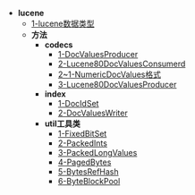 * **lucene**
  * [1-lucene数据类型](lucene/1-lucene数据类型.md)
  * **方法**
    * **codecs**
      * [1-DocValuesProducer](lucene/方法/codecs/1-DocValuesProducer.md)
      * [2-Lucene80DocValuesConsumerd](lucene/方法/codecs/2-Lucene80DocValuesConsumerd.md)
      * [2~1-NumericDocValues格式](lucene/方法/codecs/2~1-NumericDocValues格式.md)
      * [3-Lucene80DocValuesProducer](lucene/方法/codecs/3-Lucene80DocValuesProducer.md)
    * **index**
      * [1-DocIdSet](lucene/方法/index/1-DocIdSet.md)
      * [2-DocValuesWriter](lucene/方法/index/2-DocValuesWriter.md)
    * **util工具类**
      * [1-FixedBitSet](lucene/方法/util工具类/1-FixedBitSet.md)
      * [2-PackedInts](lucene/方法/util工具类/2-PackedInts.md)
      * [3-PackedLongValues](lucene/方法/util工具类/3-PackedLongValues.md)
      * [4-PagedBytes](lucene/方法/util工具类/4-PagedBytes.md)
      * [5-BytesRefHash](lucene/方法/util工具类/5-BytesRefHash.md)
      * [6-ByteBlockPool](lucene/方法/util工具类/6-ByteBlockPool.md)
